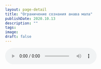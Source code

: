 ```yaml
---
layout: page-detail
title: "Ограничение сознания анава мала"
publishDate: 2020.10.13
description: ""
tags:
image:
draft: false
---
```


<audio title="2020.10.13 - Ограничение сознания анава мала.mp3" src="https://filer-api.advayta.org/v1.0/public/files/75479" controls=""></audio>

  

